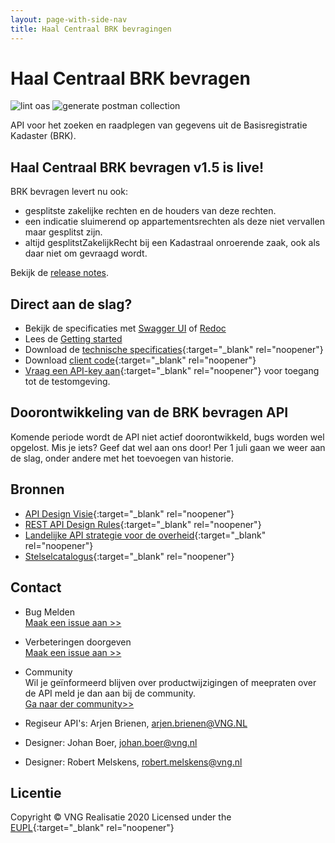 ```yaml
---
layout: page-with-side-nav
title: Haal Centraal BRK bevragingen
---
```


# Haal Centraal BRK bevragen

![lint oas](https://github.com/VNG-Realisatie/Haal-Centraal-BRK-bevragen/workflows/lint-oas/badge.svg)
![generate postman collection](https://github.com/VNG-Realisatie/Haal-Centraal-BRK-bevragen/workflows/generate-postman-collection/badge.svg)

API voor het zoeken en raadplegen van gegevens uit de Basisregistratie Kadaster (BRK).

## Haal Centraal BRK bevragen v1.5 is live!

BRK bevragen levert nu ook:
* gesplitste zakelijke rechten en de houders van deze rechten. 
* een indicatie sluimerend op appartementsrechten als deze niet vervallen maar gesplitst zijn.
* altijd gesplitstZakelijkRecht bij een Kadastraal onroerende zaak, ook als daar niet om gevraagd wordt.

Bekijk de [release notes](./releasenotes).

## Direct aan de slag?

* Bekijk de specificaties met [Swagger UI](./swagger-ui) of [Redoc](./redoc)
* Lees de [Getting started](./getting-started)
* Download de [technische specificaties](https://github.com/VNG-Realisatie/Haal-Centraal-BRK-bevragen/blob/master/specificatie/genereervariant/openapi.yaml){:target="_blank" rel="noopener"}
* Download [client code](https://github.com/VNG-Realisatie/Haal-Centraal-BRK-bevragen/tree/master/code){:target="_blank" rel="noopener"}
* [Vraag een API-key aan](https://formulieren.kadaster.nl/aanmelden_brk_bevragen){:target="_blank" rel="noopener"} voor toegang tot de testomgeving.

## Doorontwikkeling van de BRK bevragen API

Komende periode wordt de API niet actief doorontwikkeld, bugs worden wel opgelost. Mis je iets? Geef dat wel aan ons door! Per 1 juli gaan we weer aan de slag, onder andere met het toevoegen van historie.

## Bronnen

* [API Design Visie](https://github.com/Geonovum/KP-APIs/tree/master/Werkgroep%20Design%20Visie){:target="_blank" rel="noopener"}
* [REST API Design Rules](https://docs.geostandaarden.nl/api/API-Designrules/){:target="_blank" rel="noopener"}
* [Landelijke API strategie voor de overheid](https://geonovum.github.io/KP-APIs/){:target="_blank" rel="noopener"}
* [Stelselcatalogus](https://www.stelselcatalogus.nl/registraties/BRK/){:target="_blank" rel="noopener"}

## Contact

* Bug Melden<br/>
  [Maak een issue aan >>](https://github.com/VNG-Realisatie/Haal-Centraal-BRK-bevragen/issues/new?assignees=&labels=bug&template=bug_report.md&title=)
* Verbeteringen doorgeven<br/>
  [Maak een issue aan >>](https://github.com/VNG-Realisatie/Haal-Centraal-BRK-bevragen/issues/new?assignees=&labels=enhancement&template=enhancement.md&title=)
* Community<br/>
  Wil je geïnformeerd blijven over productwijzigingen of meepraten over de API meld je dan aan bij de community.<br/><a href="https://haalcentraal.pleio.nl/groups/view/6b593619-4d1d-4ccb-a980-0190b449bfa2/community-brk-api">Ga naar der community>></a>


* Regiseur API's: Arjen Brienen, [arjen.brienen@VNG.NL](mailto:arjen.brienen@VNG.NL)
* Designer: Johan Boer, [johan.boer@vng.nl](mailto:johan.boer@vng.nl)
* Designer: Robert Melskens, [robert.melskens@vng.nl](mailto:robert.melskens@vng.nl)

## Licentie

Copyright &copy; VNG Realisatie 2020
Licensed under the [EUPL](https://github.com/VNG-Realisatie/Haal-Centraal-BRK-bevragen/blob/master/LICENCE.md){:target="_blank" rel="noopener"}
